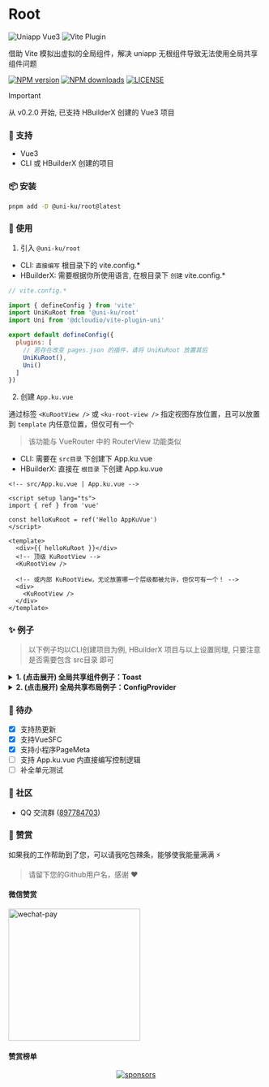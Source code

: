 # Root

![Uniapp Vue3](https://img.shields.io/badge/Uniapp_Vue3-4FC08D?logo=vue.js&labelColor=18181B)
![Vite Plugin](https://img.shields.io/badge/Vite_Plugin-646CFF?logo=vite&labelColor=18181B)

借助 Vite 模拟出虚拟的全局组件，解决 uniapp 无根组件导致无法使用全局共享组件问题

[![NPM version](https://img.shields.io/npm/v/@uni-ku/root?color=92DCD2&labelColor=18181B&label=npm)](https://www.npmjs.com/package/@uni-ku/root)
[![NPM downloads](https://img.shields.io/npm/dw/@uni-ku/root?color=92DCD2&labelColor=18181B&label=downloads)](https://www.npmjs.com/package/@uni-ku/root)
[![LICENSE](https://img.shields.io/github/license/uni-ku/root?style=flat&color=92DCD2&labelColor=18181B&label=license)](https://www.npmjs.com/package/@uni-ku/root)

> [!IMPORTANT]
> 从 v0.2.0 开始, 已支持 HBuilderX 创建的 Vue3 项目

### 🎏 支持

- Vue3
- CLI 或 HBuilderX 创建的项目

### 📦 安装

```bash
pnpm add -D @uni-ku/root@latest
```

### 🚀 使用

1. 引入 `@uni-ku/root`

- CLI: `直接编写` 根目录下的 vite.config.*
- HBuilderX: 需要根据你所使用语言, 在根目录下 `创建`  vite.config.*

```js
// vite.config.*

import { defineConfig } from 'vite'
import UniKuRoot from '@uni-ku/root'
import Uni from '@dcloudio/vite-plugin-uni'

export default defineConfig({
  plugins: [
    // 若存在改变 pages.json 的插件，请将 UniKuRoot 放置其后
    UniKuRoot(),
    Uni()
  ]
})
```
2. 创建 `App.ku.vue`

通过标签 `<KuRootView />` 或 `<ku-root-view />` 指定视图存放位置，且可以放置到 `template` 内任意位置，但仅可有一个

> 该功能与 VueRouter 中的 RouterView 功能类似

- CLI: 需要在 `src目录` 下创建下 App.ku.vue
- HBuilderX: 直接在 `根目录` 下创建 App.ku.vue

```vue
<!-- src/App.ku.vue | App.ku.vue -->

<script setup lang="ts">
import { ref } from 'vue'

const helloKuRoot = ref('Hello AppKuVue')
</script>

<template>
  <div>{{ helloKuRoot }}</div>
  <!-- 顶级 KuRootView -->
  <KuRootView />

  <!-- 或内部 KuRootView，无论放置哪一个层级都被允许，但仅可有一个！ -->
  <div>
    <KuRootView />
  </div>
</template>
```

### ✨ 例子

> 以下例子均以CLI创建项目为例, HBuilderX 项目与以上设置同理, 只要注意是否需要包含 src目录 即可

<details>

<summary>
  <strong>1. (点击展开) 全局共享组件例子：Toast</strong>
</summary>
<br />

> 不仅是 Toast 组件，还可以是 Message、LoginPopup 等等

- 🔗 [查看以下完整项目例子](https://github.com/uni-ku/root/tree/main/examples)

1. 编写 Toast 组件

```vue
<!-- src/components/GlobalToast.vue -->

<script setup lang="ts">
import { useToast } from '@/composables/useToast'

const { globalToastState, hideToast } = useToast()
</script>

<template>
  <div v-if="globalToastState" class="toast-wrapper" @click="hideToast">
    <div class="toast-box">
      welcome to use @uni-ku/root
    </div>
  </div>
</template>

<style scoped>
.toast-wrapper{
  position: fixed;
  top: 0;
  left: 0;
  width: 100%;
  height: 100%;
  background-color: rgba(0, 0, 0, 0.5);
  display: flex;
  align-items: center;
  justify-content: center;
}

.toast-box{
  background: white;
  color: black;
}
</style>
```

2. 实现 Toast 组合式API

```ts
// src/composables/useToast

import { ref } from 'vue'

const globalToastState = ref(false)

export function useToast() {
  function showToast() {
    globalToastState.value = true
  }

  function hideToast() {
    globalToastState.value = false
  }

  return {
    globalToastState,
    showToast,
    hideToast,
  }
}
```

3. 挂载至 App.ku.vue

```vue
<!-- src/App.ku.vue -->

<script setup lang="ts">
import GlobalToast from '@/components/GlobalToast.vue'
</script>

<template>
  <KuRootView />
  <GlobalToast />
</template>
```

4. 视图内部触发全局 Toast 组件

```vue
<!-- src/pages/*.vue -->

<script setup lang="ts">
import { useToast } from '@/composables/useToast'

const { showToast } = useToast()
</script>

<template>
  <view>
    Hello UniKuRoot
  </view>
  <button @click="showToast">
    视图内触发展示Toast
  </button>
</template>
```

</details>

<details>

<summary>
  <strong>2. (点击展开) 全局共享布局例子：ConfigProvider</strong>
</summary>
<br />

> 不仅仅只有ConfigProvider，还能是Layout、NavBar、TabBar等等！

1. 以 Wot 组件库中 WdConfigProvider 为例子，[了解更多Wot点这里](https://github.com/Moonofweisheng/wot-design-uni)

```vue
<!-- src/App.ku.vue -->

<script setup lang="ts">
import { useTheme } from './composables/useTheme'

const { theme, themeVars } = useTheme({
  buttonPrimaryBgColor: '#07c160',
  buttonPrimaryColor: '#07c160'
})
</script>

<template>
  <div>Hello AppKuVue</div>
  <!-- 假设已注册 WdConfigProvider 组件 -->
  <WdConfigProvider :theme="theme" :theme-vars="themeVars">
    <KuRootView />
  </WdConfigProvider>
</template>
```

2. 编写主题相关组合式API

```ts
// src/composables/useTheme.ts

import type { ConfigProviderThemeVars } from 'wot-design-uni'
import { ref } from 'vue'

const theme = ref<'light' | 'dark'>(false)
const themeVars = ref<ConfigProviderThemeVars>()

export function useToast(vars?: ConfigProviderThemeVars) {
  vars && (themeVars.value = vars)

  function toggleTheme(mode?: 'light' | 'dark') {
    theme.value = mode || (theme.value === 'light' ? 'dark' : 'light')
  }

  return {
    theme,
    themeVars,
    toggleTheme,
  }
}
```

3. 切换主题模式

```vue
<!-- src/pages/*.vue -->

<script setup lang="ts">
import { useTheme } from '@/composables/useTheme'

const { theme, toggleTheme } = useTheme()
</script>

<template>
  <button @click="toggleTheme">
    切换主题，当前模式：{{ theme }}
  </button>
</template>
```

</details>

### 📝 待办

- [x] 支持热更新
- [x] 支持VueSFC
- [x] 支持小程序PageMeta
- [ ] 支持 App.ku.vue 内直接编写控制逻辑
- [ ] 补全单元测试

### 💬 社区

- QQ 交流群 ([897784703](https://qm.qq.com/q/hX1smd93MI))

### 💖 赞赏

如果我的工作帮助到了您，可以请我吃包辣条，能够使我能量满满 ⚡

> 请留下您的Github用户名，感谢 ❤

#### 微信赞赏

<img src="https://cdn.jsdelivr.net/gh/Skiyee/sponsors@main/assets/wechat-pay.png" alt="wechat-pay" width="260" />

#### 赞赏榜单

<p align="center">
  <a href="https://github.com/Skiyee/sponsors">
    <img alt="sponsors" src="https://cdn.jsdelivr.net/gh/Skiyee/Skiyee@main/sponsors.svg"/>
  </a>
</p>
